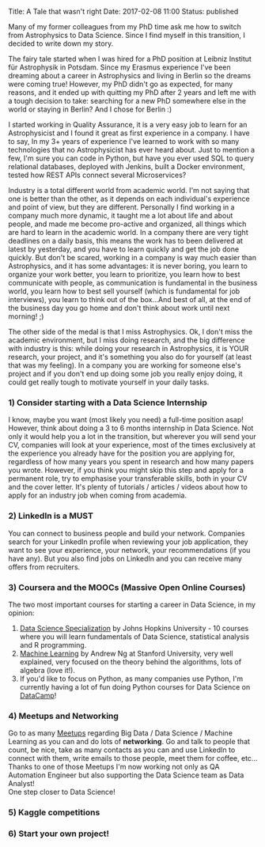 Title: A Tale that wasn't right
Date: 2017-02-08 11:00
Status: published

Many of my former colleagues from my PhD time ask me how to switch from Astrophysics to Data Science. Since I find myself in this transition,  I decided to write down my story.

The fairy tale started when I was hired for a PhD position at Leibniz Institut für Astrophysik in Potsdam. Since my Erasmus experience I've been dreaming about a career in Astrophysics and living in Berlin so the dreams were coming true!
However, my PhD didn't go as expected, for many reasons, and it ended up with quitting my PhD after 2 years and left me with a tough decision to take: searching for a new PhD somewhere else in the world or staying in Berlin? And I chose for Berlin :)

I started working in Quality Assurance, it is a very easy job to learn for an Astrophysicist and I found it great as first experience in a company. I have to say, In my 3+ years of experience I've learned to work with so many technologies that no Astrophysicist has ever heard about. Just to mention a few, I'm sure you can code in Python, but have you ever used SQL to query relational databases, deployed with Jenkins, built a Docker environment, tested how REST APIs connect several Microservices?

Industry is a total different world from academic world. I'm not saying that one is better than the other, as it depends on each individual's experience and point of view, but they are different.
Personally I find working in a company much more dynamic, it taught me a lot about life and about people, and made me become pro-active and organized, all things which are hard to learn in the academic world.
In a company there are very tight deadlines on a daily basis, this means the work has to been delivered at latest by yesterday, and you have to learn quickly and get the job done quickly.
But don't be scared, working in a company is way much easier than Astrophysics, and it has some advantages: it is never boring, you learn to organize your work better, you learn to prioritize, you learn how to best communicate with people, as communication is fundamental in the business world, you learn how to best sell yourself (which is fundamental for job interviews), you learn to think out of the box...And best of all, at the end of the business day you go home and don't think about work until next morning! ;)

The other side of the medal is that I miss Astrophysics. Ok, I don't miss the academic environment, but I miss doing research, and the big difference with industry is this: while doing your research in Astrophysics, it is YOUR research, your project, and it's something you also do for yourself (at least that was my feeling).
In a company you are working for someone else's project and if you don't end up doing some job you really enjoy doing, it could get really tough to motivate yourself in your daily tasks.


### 1) Consider starting with a Data Science Internship

I know, maybe you want (most likely you need) a full-time position asap! However, think about doing a 3 to 6 months internship in Data Science. Not only it would help you a lot in the transition, but wherever you will send your CV, companies will look at your experience, most of the times exclusively at the experience you already have for the position you are applying for, regardless of how many years you spent in research and how many papers you wrote. 
However, if you think you might skip this step and apply for a permanent role, try to emphasise your transferable skills, both in your CV and the cover letter. It's plenty of tutorials / articles / videos about how to apply for an industry job when coming from academia.

### 2) LinkedIn is a MUST

You can connect to business people and build your network. Companies search for your LinkedIn profile when reviewing your job application, they want to see your experience, your network, your recommendations (if you have any).
But you also find jobs on LinkedIn and you can receive many offers from recruiters.

### 3) Coursera and the MOOCs (Massive Open Online Courses)

The two most important courses for starting a career in Data Science, in my opinion:
1. [Data Science Specialization](https://www.coursera.org/specializations/jhu-data-science) by Johns Hopkins University - 10 courses where you will learn fundamentals of Data Science, statistical analysis and R programming. 
2. [Machine Learning](https://www.coursera.org/learn/machine-learning) by Andrew Ng at Stanford University, very well explained, very focused on the theory behind the algorithms, lots of algebra (love it!).
3. If you'd like to focus on Python, as many companies use Python, I'm currently having a lot of fun doing Python courses for Data Science on [DataCamp](https://www.datacamp.com/)!

### 4) Meetups and Networking

Go to as many [Meetups](https://www.meetup.com/) regarding Big Data / Data Science / Machine Learning as you can and do lots of **networking**. Go and talk to people that count, be nice, take as many contacts as you can and use LinkedIn to connect with them, write emails to those people, meet them for coffee, etc... 
Thanks to one of those Meetups I'm now working not only as QA Automation Engineer but also supporting the Data Science team as Data Analyst!  
One step closer to Data Science!

### 5) Kaggle competitions

### 6) Start your own project!
